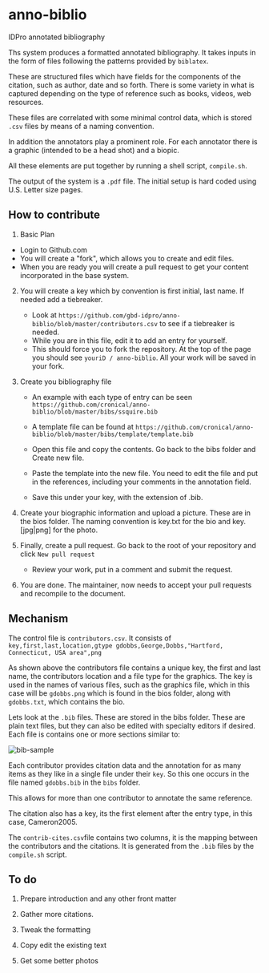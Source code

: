 # anno-biblio
IDPro annotated bibliography

Ths system produces a formatted annotated bibliography.  It takes inputs in the form of files following the patterns provided by `biblatex`.

These are structured files which have fields for the components of the citation, such as author, date and so forth.  There is some variety in what is captured depending on the type of reference such as books, videos, web resources.

These files are correlated with some minimal control data, which is stored `.csv` files by means of a naming convention.

In addition the annotators play a prominent role.  For each annotator there is a graphic (intended to be a head shot) and a biopic.

All these elements are put together by running a shell script, `compile.sh`.

The output of the system is a `.pdf` file.  The initial setup is hard coded using U.S. Letter size pages.

## How to contribute
1. Basic Plan

  - Login to Github.com
  - You will create a "fork", which allows you to create and edit files.
  - When you are ready you will create a pull request to get your content incorporated in the base system.
2. You will create a key which by convention is first initial, last name.  If needed add a tiebreaker.

   - Look at `https://github.com/gbd-idpro/anno-biblio/blob/master/contributors.csv` to see if a tiebreaker is needed.
   - While you are in this file, edit it to add an entry for yourself.
   - This should force you to fork the repository.  At the top of the page you should see `youriD / anno-biblio`. All your work will be saved in your fork.
3. Create you bibliography file

   - An example with each type of entry can be seen `https://github.com/cronical/anno-biblio/blob/master/bibs/ssquire.bib`
   - A template file can be found at 
     `https://github.com/cronical/anno-biblio/blob/master/bibs/template/template.bib`
   - Open this file and copy the contents. Go back to the bibs folder and Create new file.
   - Paste the template into the new file. You need to edit the file and put in the references, including your comments in the annotation field.

   - Save this under your key, with the extension of .bib.
4. Create your biographic information and upload a picture.  These are in the bios folder.  The naming convention is key.txt for the bio and key.[jpg|png] for the photo.
5. Finally, create a pull request. Go back to the root of your repository and click `New pull request`

   - Review your work, put in a comment and submit the request.

6. You are done. The maintainer, now needs to accept your pull requests and recompile to the document.


## Mechanism
The control file is `contributors.csv`. It consists of 
`
key,first,last,location,gtype
gdobbs,George,Dobbs,"Hartford, Connecticut, USA area",png`

As shown above the contributors file contains a unique key, the first and last name, the contributors location and a file type for the graphics.  The key is used in the names of various files, such as the graphics file, which in this case will be `gdobbs.png` which is found in the bios folder, along with `gdobbs.txt`, which contains the bio.

Lets  look at the `.bib` files.  These are stored in the bibs folder. These are plain text files, but they can also be edited with specialty editors if desired.  Each file is contains one or more sections similar to:

![bib-sample](media/bib-sample.png)

Each contributor provides citation data and the annotation for as many items as they like in a single file under their `key`.  So this one occurs in the file named `gdobbs.bib` in the `bibs` folder.

This allows for more than one contributor to annotate the same reference.  

The citation also has a key, its the first element after the entry type, in this case, Cameron2005. 

The `contrib-cites.csv`file contains two columns, it is the mapping between the contributors and the citations.  It is generated from the `.bib` files by the `compile.sh` script.

## To do

1. Prepare introduction and any other front matter

2. Gather more citations.

3. Tweak the formatting 

4. Copy edit the existing text

5. Get some better photos
